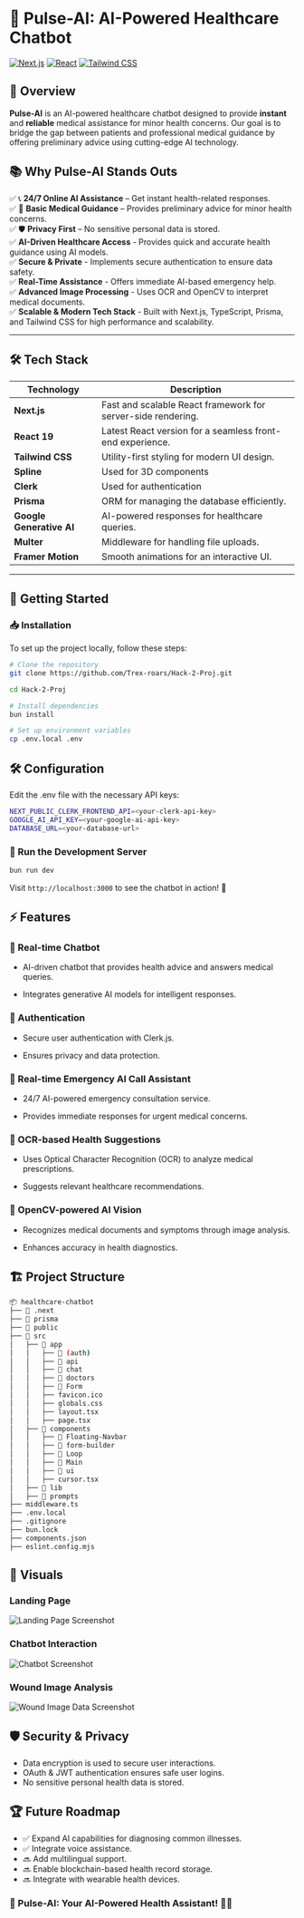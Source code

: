 # 🏥 Pulse-AI: AI-Powered Healthcare Chatbot

<!--[![License](https://img.shields.io/badge/license-MIT-blue.svg)](LICENSE)-->
[![Next.js](https://img.shields.io/badge/Next.js-15.1.6-blue)](https://nextjs.org/)
[![React](https://img.shields.io/badge/React-19.0.0-blue)](https://reactjs.org/)
[![Tailwind CSS](https://img.shields.io/badge/TailwindCSS-3.4.1-blue)](https://tailwindcss.com/)
<!--[![AI-Powered](https://img.shields.io/badge/AI-Powered-🚀-blue)](https://ai.google.dev/)-->

## 🌟 Overview

**Pulse-AI** is an AI-powered healthcare chatbot designed to provide **instant** and **reliable** medical assistance for minor health concerns. Our goal is to bridge the gap between patients and professional medical guidance by offering preliminary advice using cutting-edge AI technology.


## 📚 Why Pulse-AI Stands Outs
✅ 📞 **24/7 Online AI Assistance** – Get instant health-related responses.  
✅ 🏥 **Basic Medical Guidance** – Provides preliminary advice for minor health concerns.  
✅ 🛡️ **Privacy First** – No sensitive personal data is stored.  
✅ **AI-Driven Healthcare Access** - Provides quick and accurate health guidance using AI models.  
✅ **Secure & Private** - Implements secure authentication to ensure data safety.  
✅ **Real-Time Assistance** - Offers immediate AI-based emergency help.  
✅ **Advanced Image Processing** - Uses OCR and OpenCV to interpret medical documents.  
✅ **Scalable & Modern Tech Stack** - Built with Next.js, TypeScript, Prisma, and Tailwind CSS for high performance and scalability.   

---

## 🛠️ **Tech Stack**

| Technology  | Description |
|-------------|------------|
| **Next.js** | Fast and scalable React framework for server-side rendering. |
| **React 19** | Latest React version for a seamless front-end experience. |
| **Tailwind CSS** | Utility-first styling for modern UI design. |
| **Spline** | Used for 3D components |
| **Clerk** | Used for authentication |
| **Prisma** | ORM for managing the database efficiently. |
| **Google Generative AI** | AI-powered responses for healthcare queries. |
| **Multer** | Middleware for handling file uploads. |
| **Framer Motion** | Smooth animations for an interactive UI. |

---

## 🚀 **Getting Started**

### 📥 **Installation**
To set up the project locally, follow these steps:

```sh
# Clone the repository
git clone https://github.com/Trex-roars/Hack-2-Proj.git

cd Hack-2-Proj

# Install dependencies
bun install

# Set up environment variables
cp .env.local .env
```

## 🛠 Configuration
Edit the .env file with the necessary API keys:

```sh
NEXT_PUBLIC_CLERK_FRONTEND_API=<your-clerk-api-key>
GOOGLE_AI_API_KEY=<your-google-ai-api-key>
DATABASE_URL=<your-database-url>
```
### 🔄 Run the Development Server
```sh
bun run dev
```
Visit `http://localhost:3000` to see the chatbot in action! 🚀

## ⚡ Features
### 🔹 Real-time Chatbot

- AI-driven chatbot that provides health advice and answers medical queries.

- Integrates generative AI models for intelligent responses.

### 🔹 Authentication

- Secure user authentication with Clerk.js.

- Ensures privacy and data protection.

### 🔹 Real-time Emergency AI Call Assistant

- 24/7 AI-powered emergency consultation service.

- Provides immediate responses for urgent medical concerns.

### 🔹 OCR-based Health Suggestions

- Uses Optical Character Recognition (OCR) to analyze medical prescriptions.

- Suggests relevant healthcare recommendations.

### 🔹 OpenCV-powered AI Vision
- Recognizes medical documents and symptoms through image analysis.

- Enhances accuracy in health diagnostics.


## 🏗️ Project Structure
```bash
📦 healthcare-chatbot
├── 📂 .next
├── 📂 prisma
├── 📂 public
├── 📂 src
│   ├── 📂 app
│   │   ├── 📂 (auth)
│   │   ├── 📂 api
│   │   ├── 📂 chat
│   │   ├── 📂 doctors
│   │   ├── 📂 Form
│   │   ├── favicon.ico
│   │   ├── globals.css
│   │   ├── layout.tsx
│   │   ├── page.tsx
│   ├── 📂 components
│   │   ├── 📂 Floating-Navbar
│   │   ├── 📂 form-builder
│   │   ├── 📂 Loop
│   │   ├── 📂 Main
│   │   ├── 📂 ui
│   │   ├── cursor.tsx
│   ├── 📂 lib
│   ├── 📂 prompts
├── middleware.ts
├── .env.local
├── .gitignore
├── bun.lock
├── components.json
├── eslint.config.mjs
```
## 📸 Visuals

### Landing Page
![Landing Page Screenshot](https://github.com/anshkumar2311/Hack-2-Proj/blob/main/public/1.png)

### Chatbot Interaction
![Chatbot Screenshot](https://github.com/anshkumar2311/Hack-2-Proj/blob/main/public/2.png)

### Wound Image Analysis
![Wound Image Data Screenshot](https://github.com/anshkumar2311/Hack-2-Proj/blob/main/public/3.png)

## 🛡️ Security & Privacy
- Data encryption is used to secure user interactions.
- OAuth & JWT authentication ensures safe user logins.
- No sensitive personal health data is stored.

## 🏆 Future Roadmap
- ✅ Expand AI capabilities for diagnosing common illnesses.
- ✅ Integrate voice assistance.
- 🔜 Add multilingual support.
- 🔜 Enable blockchain-based health record storage.
- 🔜 Integrate with wearable health devices.

<!--## 📬 Contact & Support
📧 Email: support@trexhealth.com  
🌐 Website: T-Rex Healthcare  
🐦 Twitter: @trex_health   
📘 LinkedIn: T-Rex AI Health  -->
  
### 🚀 Pulse-AI: Your AI-Powered Health Assistant! 🏥💙
